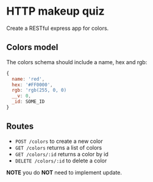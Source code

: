 # HTTP makeup quiz

Create a RESTful express app for colors.

## Colors model

The colors schema should include a name, hex and rgb:

```js
{
  name: 'red',
  hex: '#FF0000',
  rgb: 'rgb(255, 0, 0)
  __v: 0,
  _id: SOME_ID
}
```

## Routes

* `POST /colors` to create a new color
* `GET /colors` returns a list of colors
* `GET /colors/:id` returns a color by id
* `DELETE /colors/:id` to delete a color

**NOTE** you do **NOT** need to implement update.
